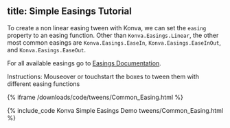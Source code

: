 title: Simple Easings Tutorial
---

To create a non linear easing tween with Konva, we can set the `easing`
property to an easing function.  Other than `Konva.Easings.Linear`,
the other most common easings are `Konva.Easings.EaseIn`,
`Konva.Easings.EaseInOut`, and `Konva.Easings.EaseOut`.

For all available easings go to [Easings Documentation](http://konvajs.github.io/api/Konva.Easing.html).

Instructions: Mouseover or touchstart the boxes to tween them with different easing functions

{% iframe /downloads/code/tweens/Common_Easing.html %}

{% include_code Konva Simple Easings Demo tweens/Common_Easing.html %}
